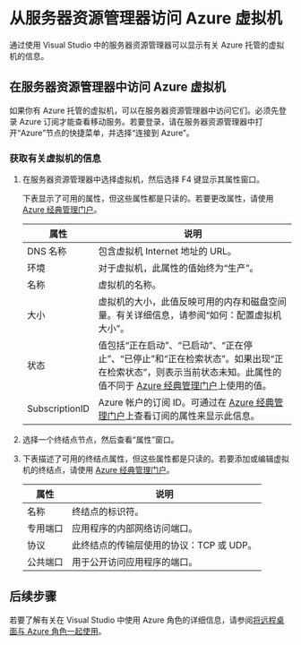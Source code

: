 <properties
    pageTitle="从服务器资源管理器访问 Azure 虚拟机 | Azure"
    description="概述如何在 Visual Studio 的服务器资源管理器中查看、创建和管理 Azure 虚拟机 (VM)。"
    services="visual-studio-online"
    documentationcenter="na"
    author="TomArcher"
    manager="douge"
    editor="" />
<tags
    ms.assetid="eb3afde6-ba90-4308-9ac1-3cc29da4ede0"
    ms.service="multiple"
    ms.devlang="dotnet"
    ms.topic="article"
    ms.tgt_pltfrm="na"
    ms.workload="multiple"
    ms.date="11/18/2016"
    wacn.date="03/30/2017"
    ms.author="tarcher" />  


# 从服务器资源管理器访问 Azure 虚拟机
通过使用 Visual Studio 中的服务器资源管理器可以显示有关 Azure 托管的虚拟机的信息。

## 在服务器资源管理器中访问 Azure 虚拟机
如果你有 Azure 托管的虚拟机，可以在服务器资源管理器中访问它们。必须先登录 Azure 订阅才能查看移动服务。若要登录，请在服务器资源管理器中打开“Azure”节点的快捷菜单，并选择“连接到 Azure”。

### 获取有关虚拟机的信息
1. 在服务器资源管理器中选择虚拟机，然后选择 F4 键显示其属性窗口。
   
    下表显示了可用的属性，但这些属性都是只读的。若要更改属性，请使用 [Azure 经典管理门户](https://manage.windowsazure.cn)。
   
   | 属性 | 说明 | 
   | --- | --- | 
   | DNS 名称 | 包含虚拟机 Internet 地址的 URL。| 
   | 环境 | 对于虚拟机，此属性的值始终为“生产”。| 
   | 名称 | 虚拟机的名称。| 
   | 大小 | 虚拟机的大小，此值反映可用的内存和磁盘空间量。有关详细信息，请参阅“如何：配置虚拟机大小”。| 
   | 状态 | 值包括“正在启动”、“已启动”、“正在停止”、“已停止”和“正在检索状态”。如果出现“正在检索状态”，则表示当前状态未知。此属性的值不同于 [Azure 经典管理门户](https://manage.windowsazure.cn)上使用的值。| 
   | SubscriptionID | Azure 帐户的订阅 ID。可通过在 [Azure 经典管理门户](https://manage.windowsazure.cn)上查看订阅的属性来显示此信息。|
2. 选择一个终结点节点，然后查看“属性”窗口。
3. 下表描述了可用的终结点属性，但这些属性都是只读的。若要添加或编辑虚拟机的终结点，请使用 [Azure 经典管理门户](https://manage.windowsazure.cn)。
   
   | 属性 | 说明 | 
   | --- | --- | 
   | 名称 | 终结点的标识符。| 
   | 专用端口 | 应用程序的内部网络访问端口。| 
   | 协议 | 此终结点的传输层使用的协议：TCP 或 UDP。| 
   | 公共端口 | 用于公开访问应用程序的端口。|

## 后续步骤
若要了解有关在 Visual Studio 中使用 Azure 角色的详细信息，请参阅[将远程桌面与 Azure 角色一起使用](/documentation/articles/vs-azure-tools-remote-desktop-roles/)。

<!---HONumber=Mooncake_0320_2017-->
<!-- Update_Description: wording update -->